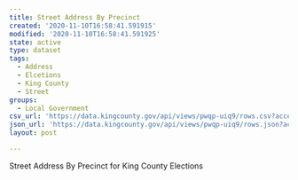 ```yaml
---
title: Street Address By Precinct
created: '2020-11-10T16:58:41.591915'
modified: '2020-11-10T16:58:41.591925'
state: active
type: dataset
tags:
  - Address
  - Elcetions
  - King County
  - Street
groups:
  - Local Government
csv_url: 'https://data.kingcounty.gov/api/views/pwqp-uiq9/rows.csv?accessType=DOWNLOAD'
json_url: 'https://data.kingcounty.gov/api/views/pwqp-uiq9/rows.json?accessType=DOWNLOAD'
layout: post

---
```

Street Address By Precinct for King County Elections
